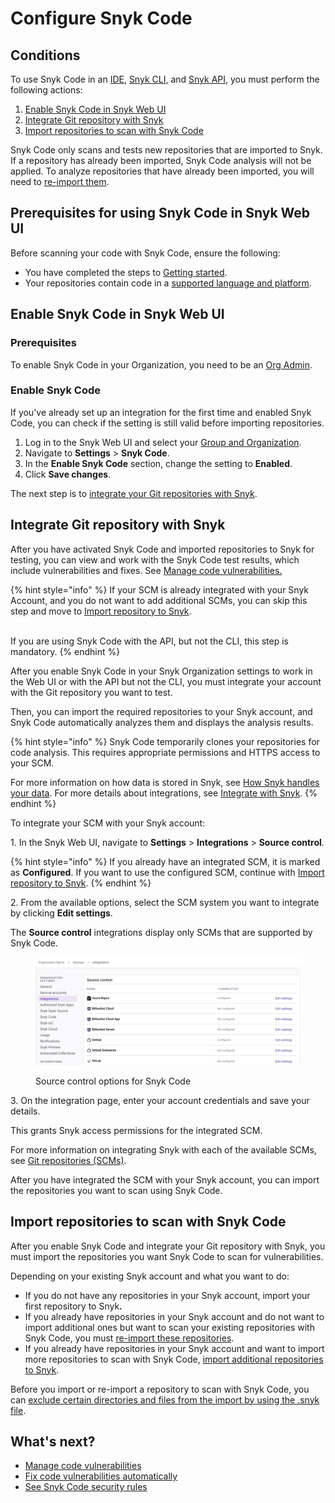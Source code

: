 # Configure Snyk Code

## Conditions

To use Snyk Code in an [IDE](../../developer-tools/snyk-ide-plugins-and-extensions/), [Snyk CLI](../../developer-tools/snyk-cli/scan-and-maintain-projects-using-the-cli/snyk-cli-for-snyk-code/), and [Snyk API](../../snyk-api/snyk-api.md), you must perform the following actions:

1. [Enable Snyk Code in Snyk Web UI](configure-snyk-code.md#enable-snyk-code-in-snyk-web-ui)
2. [Integrate Git repository with Snyk](configure-snyk-code.md#integrate-git-repository-with-snyk)
3. [Import repositories to scan with Snyk Code](configure-snyk-code.md#import-repositories-to-scan-with-snyk-code)

Snyk Code only scans and tests new repositories that are imported to Snyk. If a repository has already been imported, Snyk Code analysis will not be applied. To analyze repositories that have already been imported, you will need to [re-import them](import-project-with-snyk-code.md#re-import-repository-to-snyk).

## Prerequisites for using Snyk Code in Snyk Web UI

Before scanning your code with Snyk Code, ensure the following:

* You have completed the steps to [Getting started](../../discover-snyk/getting-started/).
* Your repositories contain code in a [supported language and platform](../../supported-languages/supported-languages-package-managers-and-frameworks.md).

## Enable Snyk Code in Snyk Web UI

### Prerequisites

To enable Snyk Code in your Organization, you need to be an [Org Admin](../../snyk-platform-administration/user-roles/pre-defined-roles.md).

### Enable Snyk Code&#x20;

If you've already set up an integration for the first time and enabled Snyk Code, you can check if the setting is still valid before importing repositories.

1. Log in to the Snyk Web UI and select your [Group and Organization](../../snyk-platform-administration/groups-and-organizations/).
2. Navigate to **Settings** > **Snyk Code**.
3. In the **Enable Snyk Code** section, change the setting to **Enabled**.
4. Click **Save changes**.

The next step is to [integrate your Git repositories with Snyk](configure-snyk-code.md#integrate-git-repository-with-snyk).

## Integrate Git repository with Snyk

After you have activated Snyk Code and imported repositories to Snyk for testing, you can view and work with the Snyk Code test results, which include vulnerabilities and fixes. See [Manage code vulnerabilities.](manage-code-vulnerabilities/)

{% hint style="info" %}
If your SCM is already integrated with your Snyk Account, and you do not want to add additional SCMs, you can skip this step and move to [Import repository to Snyk](import-project-with-snyk-code.md).

\
If you are using Snyk Code with the API, but not the CLI, this step is mandatory.
{% endhint %}

After you enable Snyk Code in your Snyk Organization settings to work in the Web UI or with the API but not the CLI, you must integrate your account with the Git repository you want to test.

Then, you can import the required repositories to your Snyk account, and Snyk Code automatically analyzes them and displays the analysis results.

{% hint style="info" %}
Snyk Code temporarily clones your repositories for code analysis. This requires appropriate permissions and HTTPS access to your SCM.

For more information on how data is stored in Snyk, see [How Snyk handles your data](../../snyk-data-and-governance/how-snyk-handles-your-data.md). For more details about integrations, see [Integrate with Snyk](../../integrations/integrate-with-snyk.md).
{% endhint %}

To integrate your SCM with your Snyk account:

1\. In the Snyk Web UI, navigate to **Settings** > **Integrations** > **Source control**.

{% hint style="info" %}
If you already have an integrated SCM, it is marked as **Configured**. If you want to use the configured SCM, continue with [Import repository to Snyk](import-project-with-snyk-code.md).
{% endhint %}

2\. From the available options, select the SCM system you want to integrate by clicking **Edit settings**.

The **Source control** integrations display only SCMs that are supported by Snyk Code.

<figure><img src="../../.gitbook/assets/snyk_code_source_control_options.png" alt="Source control options for Snyk Code"><figcaption><p>Source control options for Snyk Code</p></figcaption></figure>

3\. On the integration page, enter your account credentials and save your details.

This grants Snyk access permissions for the integrated SCM.

For more information on integrating Snyk with each of the available SCMs, see [Git repositories (SCMs)](../../developer-tools/scm-integrations/organization-level-integrations/).

After you have integrated the SCM with your Snyk account, you can import the repositories you want to scan using Snyk Code.

## Import repositories to scan with Snyk Code

After you enable Snyk Code and integrate your Git repository with Snyk, you must import the repositories you want Snyk Code to scan for vulnerabilities.

Depending on your existing Snyk account and what you want to do:

* If you do not have any repositories in your Snyk account, import your first repository to Sny&#x6B;**.**
* If you already have repositories in your Snyk account and do not want to import additional ones but want to scan your existing repositories with Snyk Code, you must [re-import these repositories](import-project-with-snyk-code.md#re-import-repository-to-snyk).
* If you already have repositories in your Snyk account and want to import more repositories to scan with Snyk Code, [import additional repositories to Snyk](import-project-with-snyk-code.md).

Before you import or re-import a repository to scan with Snyk Code, you can [exclude certain directories and files from the import by using the .snyk file](../import-project-repository/exclude-directories-and-files-from-project-import.md).

## What's next?

* [Manage code vulnerabilities](manage-code-vulnerabilities/)
* [Fix code vulnerabilities automatically](manage-code-vulnerabilities/fix-code-vulnerabilities-automatically.md)
* [See Snyk Code security rules](snyk-code-security-rules/)
